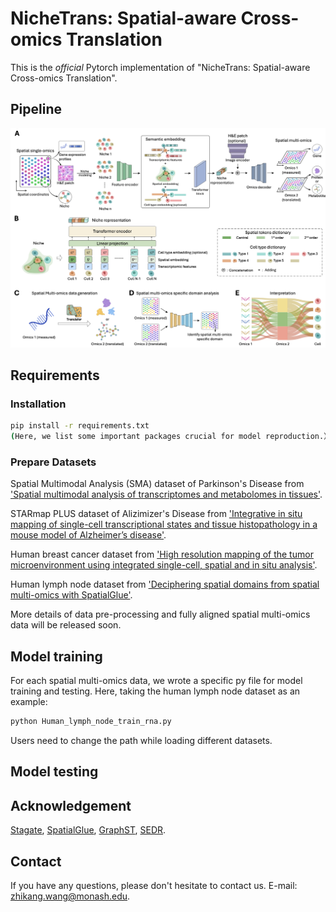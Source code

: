 # NicheTrans: Spatial-aware Cross-omics Translation
This is the *official* Pytorch implementation of "NicheTrans: Spatial-aware Cross-omics Translation". 

## Pipeline
![framework](overall.png)

## Requirements
### Installation
```bash
pip install -r requirements.txt
(Here, we list some important packages crucial for model reproduction.）
```

### Prepare Datasets
Spatial Multimodal Analysis (SMA) dataset of Parkinson's Disease from ['Spatial multimodal analysis of transcriptomes and metabolomes in tissues'](https://www.nature.com/articles/s41587-023-01937-y). 

STARmap PLUS dataset of Alizimizer's Disease from ['Integrative in situ mapping of single-cell transcriptional states and tissue histopathology in a mouse model of Alzheimer’s disease'](https://www.nature.com/articles/s41593-022-01251-x).

Human breast cancer dataset from ['High resolution mapping of the tumor microenvironment using integrated single-cell, spatial and in situ analysis'](https://www.nature.com/articles/s41467-023-43458-x). 

Human lymph node dataset from ['Deciphering spatial domains from spatial multi-omics with SpatialGlue'](https://www.nature.com/articles/s41592-024-02316-4).

More details of data pre-processing and fully aligned spatial multi-omics data will be released soon. 

## Model training
For each spatial multi-omics data, we wrote a specific py file for model training and testing. 
Here, taking the human lymph node dataset as an example:
```bash
python Human_lymph_node_train_rna.py 
```
Users need to change the path while loading different datasets. 

## Model testing


## Acknowledgement
[Stagate](https://stagate.readthedocs.io/en/latest/index.html#), [SpatialGlue](https://spatialglue-tutorials.readthedocs.io/en/latest/index.html), [GraphST](https://deepst-tutorials.readthedocs.io/en/latest/#), [SEDR](https://sedr.readthedocs.io/en/latest/index.html).

## Contact
If you have any questions, please don't hesitate to contact us. E-mail: [zhikang.wang@monash.edu](mailto:zhikang.wang@monash.edu).
